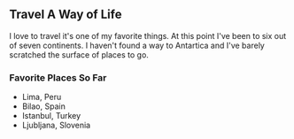 ## Travel A Way of Life
I love to travel it's one of my favorite things. At this point I've been to six out of seven continents. I haven't found a way to Antartica and I've barely scratched the surface of places to go.

### Favorite Places So Far
- Lima, Peru
- Bilao, Spain
- Istanbul, Turkey
- Ljubljana, Slovenia

